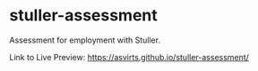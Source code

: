 # stuller-assessment
 Assessment for employment with Stuller.

Link to Live Preview: https://asvirts.github.io/stuller-assessment/
